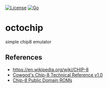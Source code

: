 [![License](https://img.shields.io/badge/license-Apache%202-blue.svg)](https://opensource.org/licenses/Apache-2.0)
[![Go](https://github.com/sekiguchi-nagisa/octochip/actions/workflows/go.yml/badge.svg)](https://github.com/sekiguchi-nagisa/octochip/actions/workflows/go.yml)


# octochip
simple chip8 emulator

## References
* https://en.wikipedia.org/wiki/CHIP-8
* [Cowgod's Chip-8 Technical Reference v1.0](https://yukinarit.github.io/cowgod-chip8-tech-reference-ja/)
* [Chip-8 Public Domain ROMs](https://www.zophar.net/pdroms/chip8.html)
